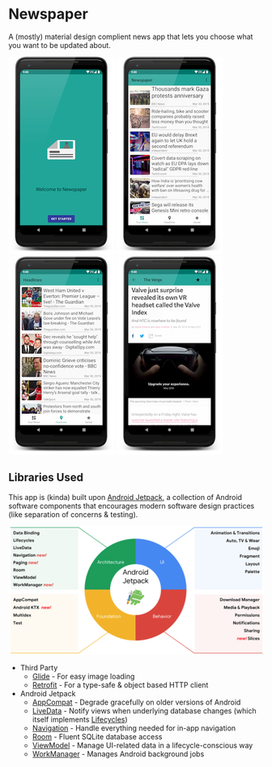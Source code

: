 # Newspaper
A (mostly) material design complient news app that lets you choose what you want to be updated about.

<img src="docs/Screenshot_onboard.png" alt="App onboarding screen" title="Welcome Screen" width="210px"> <img src="docs/Screenshot_screen1.png" alt="Personal news screen" title="Personal news Screen" width="210px"> <img src="docs/Screenshot_screen2.png" alt="Location based news screen" title="Local news Screen" width="210px"> <img src="docs/Screenshot_screen3.png" alt="Webpage of news article" title="News Article in app" width="210px">

## Libraries Used

This app is (kinda) built upon [Android Jetpack](https://developer.android.com/jetpack), a collection of Android software components that encourages modern software design practices (like separation of concerns & testing).

![Android Jetpack](docs/jetpackdiagram.png "Android Jetpack Components")

* Third Party
  * [Glide](https://github.com/bumptech/glide) - For easy image loading
  * [Retrofit](https://github.com/square/retrofit) - For a type-safe & object based HTTP client
* Android Jetpack
  * [AppCompat](https://developer.android.com/topic/libraries/support-library/packages.html#v7-appcompat) - Degrade gracefully on older versions of Android
  * [LiveData](https://developer.android.com/topic/libraries/architecture/livedata) - Notify views when underlying database changes (which itself implements [Lifecycles](https://developer.android.com/topic/libraries/architecture/lifecycle))
  * [Navigation](https://developer.android.com/topic/libraries/architecture/navigation.html) - Handle everything needed for in-app navigation
  * [Room](https://developer.android.com/topic/libraries/architecture/room) - Fluent SQLite database access
  * [ViewModel](https://developer.android.com/topic/libraries/architecture/viewmodel) - Manage UI-related data in a lifecycle-conscious way
  * [WorkManager](https://developer.android.com/topic/libraries/architecture/workmanager) - Manages Android background jobs
